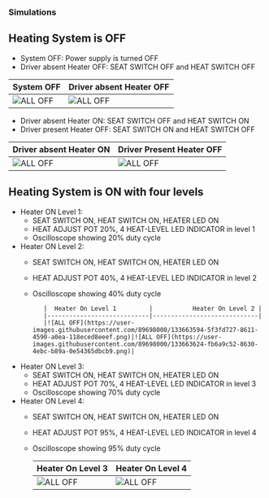  ### Simulations

 ## Heating System is OFF
  * System OFF: Power supply is turned OFF
  * Driver absent Heater OFF: SEAT SWITCH OFF and HEAT SWITCH OFF

  |        System OFF                                           |  Driver absent Heater OFF |
  |-------------------------------------------------------------|---------------------------|
  |![ALL OFF](https://user-images.githubusercontent.com/89698000/133662792-fe8e1f45-2954-4486-a500-0cc4f10d4333.png)|![ALL OFF](https://user-images.githubusercontent.com/89698000/133663006-4e5041ae-a9c5-4d59-b3f9-cd845d8ac41b.png)|

   * Driver absent Heater ON: SEAT SWITCH OFF and HEAT SWITCH ON
   * Driver present Heater OFF: SEAT SWITCH ON and HEAT SWITCH OFF

   | Driver absent Heater ON |Driver Present Heater OFF|
   |-------------------------|-------------------------|
   |![ALL OFF](https://user-images.githubusercontent.com/89698000/133663016-9baf6897-155a-400b-b4f6-3f41f451867d.png)|![ALL OFF](https://user-images.githubusercontent.com/89698000/133663023-630c7f60-9d23-4d96-8bd1-4ce023480673.png)|

 ## Heating System is ON with four levels
 * Heater ON Level 1:
    * SEAT SWITCH ON, HEAT SWITCH ON, HEATER LED ON
    * HEAT ADJUST POT 20%, 4 HEAT-LEVEL LED INDICATOR in level 1
    * Oscilloscope showing 20% duty cycle
* Heater ON Level 2:
   * SEAT SWITCH ON, HEAT SWITCH ON, HEATER LED ON
   * HEAT ADJUST POT 40%, 4 HEAT-LEVEL LED INDICATOR in level 2
   * Oscilloscope showing 40% duty cycle  

            |  Heater On Level 1         |           Heater On Level 2 |
            |----------------------------|-----------------------------|
            |![ALL OFF](https://user-images.githubusercontent.com/89698000/133663594-5f3fd727-8611-4590-a0ea-118eced8eeef.png)|![ALL OFF](https://user-images.githubusercontent.com/89698000/133663624-fb6a9c52-8630-4ebc-b89a-0e54365dbcb9.png)|
 * Heater ON Level 3:
     * SEAT SWITCH ON, HEAT SWITCH ON, HEATER LED ON
     * HEAT ADJUST POT 70%, 4 HEAT-LEVEL LED INDICATOR in level 3
     * Oscilloscope showing 70% duty cycle
* Heater ON Level 4:
    * SEAT SWITCH ON, HEAT SWITCH ON, HEATER LED ON
    * HEAT ADJUST POT 95%, 4 HEAT-LEVEL LED INDICATOR in level 4
    * Oscilloscope showing 95% duty cycle

        | Heater On Level 3    |  Heater On Level 4  |
        |----------------------|---------------------|
        |![ALL OFF](https://user-images.githubusercontent.com/89698000/133663616-a711e9df-7404-45dc-9411-870ef351a874.png)|![ALL OFF](https://user-images.githubusercontent.com/89698000/133663624-fb6a9c52-8630-4ebc-b89a-0e54365dbcb9.png)|
